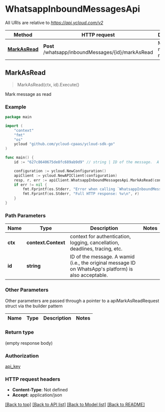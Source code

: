 # WhatsappInboundMessagesApi

All URIs are relative to *https://api.ycloud.com/v2*

Method | HTTP request | Description
------------- | ------------- | -------------
[**MarkAsRead**](WhatsappInboundMessagesApi.md#MarkAsRead) | **Post** /whatsapp/inboundMessages/{id}/markAsRead | Mark message as read



## MarkAsRead

> MarkAsRead(ctx, id).Execute()

Mark message as read



### Example

```go
package main

import (
    "context"
    "fmt"
    "os"
    ycloud "github.com/ycloud-cpaas/ycloud-sdk-go"
)

func main() {
    id := "627c8640675de8fc689ab9d9" // string | ID of the message.  A wamid (i.e., the original message ID on WhatsApp's platform) is also acceptable.

    configuration := ycloud.NewConfiguration()
    apiClient := ycloud.NewAPIClient(configuration)
    resp, r, err := apiClient.WhatsappInboundMessagesApi.MarkAsRead(context.Background(), id).Execute()
    if err != nil {
        fmt.Fprintf(os.Stderr, "Error when calling `WhatsappInboundMessagesApi.MarkAsRead``: %v\n", err)
        fmt.Fprintf(os.Stderr, "Full HTTP response: %v\n", r)
    }
}
```

### Path Parameters


Name | Type | Description  | Notes
------------- | ------------- | ------------- | -------------
**ctx** | **context.Context** | context for authentication, logging, cancellation, deadlines, tracing, etc.
**id** | **string** | ID of the message.  A wamid (i.e., the original message ID on WhatsApp&#39;s platform) is also acceptable. | 

### Other Parameters

Other parameters are passed through a pointer to a apiMarkAsReadRequest struct via the builder pattern


Name | Type | Description  | Notes
------------- | ------------- | ------------- | -------------


### Return type

 (empty response body)

### Authorization

[api_key](../README.md#api_key)

### HTTP request headers

- **Content-Type**: Not defined
- **Accept**: application/json

[[Back to top]](#) [[Back to API list]](../README.md#documentation-for-api-endpoints)
[[Back to Model list]](../README.md#documentation-for-models)
[[Back to README]](../README.md)
